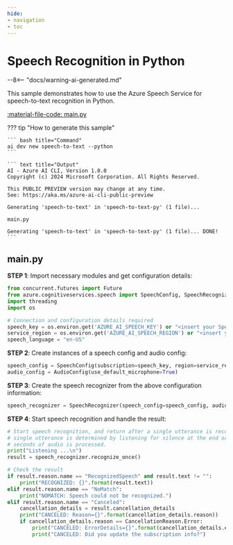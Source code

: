 ```yaml
---
hide:
- navigation
- toc
---
```

# Speech Recognition in Python

--8<-- "docs/warning-ai-generated.md"

This sample demonstrates how to use the Azure Speech Service for speech-to-text recognition in Python.

[:material-file-code: main.py](https://github.dev/robch/book-of-ai/blob/main/docs/samples/speech-to-text-py/main.py)  

??? tip "How to generate this sample"

    ``` bash title="Command"
    ai dev new speech-to-text --python
    ```

    ``` text title="Output"
    AI - Azure AI CLI, Version 1.0.0
    Copyright (c) 2024 Microsoft Corporation. All Rights Reserved.

    This PUBLIC PREVIEW version may change at any time.
    See: https://aka.ms/azure-ai-cli-public-preview

    Generating 'speech-to-text' in 'speech-to-text-py' (1 file)...

    main.py

    Generating 'speech-to-text' in 'speech-to-text-py' (1 file)... DONE!
    ```


## main.py

**STEP 1**: Import necessary modules and get configuration details:

``` python title="main.py"
from concurrent.futures import Future
from azure.cognitiveservices.speech import SpeechConfig, SpeechRecognizer, AudioConfig, CancellationReason
import threading
import os

# Connection and configuration details required
speech_key = os.environ.get('AZURE_AI_SPEECH_KEY') or "<insert your Speech Service API key here>"
service_region = os.environ.get('AZURE_AI_SPEECH_REGION') or "<insert your Speech Service region here>"
speech_language = "en-US"
```

**STEP 2**: Create instances of a speech config and audio config:

``` python title="main.py"
speech_config = SpeechConfig(subscription=speech_key, region=service_region, speech_recognition_language=speech_language)
audio_config = AudioConfig(use_default_microphone=True)
```

**STEP 3**: Create the speech recognizer from the above configuration information:

``` python title="main.py"
speech_recognizer = SpeechRecognizer(speech_config=speech_config, audio_config=audio_config)
```

**STEP 4**: Start speech recognition and handle the result:

``` python title="main.py"
# Start speech recognition, and return after a single utterance is recognized. The end of a
# single utterance is determined by listening for silence at the end or until a maximum of 15
# seconds of audio is processed.
print("Listening ...\n")
result = speech_recognizer.recognize_once()

# Check the result
if result.reason.name == "RecognizedSpeech" and result.text != "":
    print("RECOGNIZED: {}".format(result.text))
elif result.reason.name == "NoMatch":
    print("NOMATCH: Speech could not be recognized.")
elif result.reason.name == "Canceled":
    cancellation_details = result.cancellation_details
    print("CANCELED: Reason={}".format(cancellation_details.reason))
    if cancellation_details.reason == CancellationReason.Error:
        print("CANCELED: ErrorDetails={}".format(cancellation_details.error_details))
        print("CANCELED: Did you update the subscription info?")
```